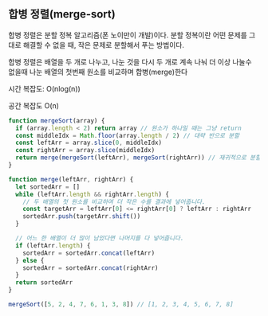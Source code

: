 ## 합병 정렬(merge-sort)

합병 정렬은 분할 정복 알고리즘(폰 노이만이 개발)이다. 분할 정복이란 어떤 문제를 그대로 해결할 수 없을 때, 작은 문제로 분할해서 푸는 방법이다.

합병 정렬은 배열을 두 개로 나누고, 나눈 것을 다시 두 개로 계속 나눠 더 이상 나눌수 없을때 나눈 배열의 첫번째 원소를 비교하며 합병(merge)한다

시간 복잡도: O(nlog(n))

공간 복잡도 O(n)

```javascript
function mergeSort(array) {
  if (array.length < 2) return array // 원소가 하나일 때는 그냥 return
  const middleIdx = Math.floor(array.length / 2) // 대략 반으로 분할
  const leftArr = array.slice(0, middleIdx)
  const rightArr = array.slice(middleIdx)
  return merge(mergeSort(leftArr), mergeSort(rightArr)) // 재귀적으로 분할하고 merge
}

function merge(leftArr, rightArr) {
  let sortedArr = []
  while (leftArr.length && rightArr.length) {
    // 두 배열의 첫 원소를 비교하여 더 작은 수를 결과에 넣어줍니다.
    const targetArr = leftArr[0] <= rightArr[0] ? leftArr : rightArr
    sortedArr.push(targetArr.shift())
  }

  // 어느 한 배열이 더 많이 남았다면 나머지를 다 넣어줍니다.
  if (leftArr.length) {
    sortedArr = sortedArr.concat(leftArr)
  } else {
    sortedArr = sortedArr.concat(rightArr)
  }
  return sortedArr
}

mergeSort([5, 2, 4, 7, 6, 1, 3, 8]) // [1, 2, 3, 4, 5, 6, 7, 8]
```
